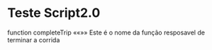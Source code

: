 # Teste Script2.0
function completeTrip ««»» Este é o nome da função resposavel de terminar a corrida

